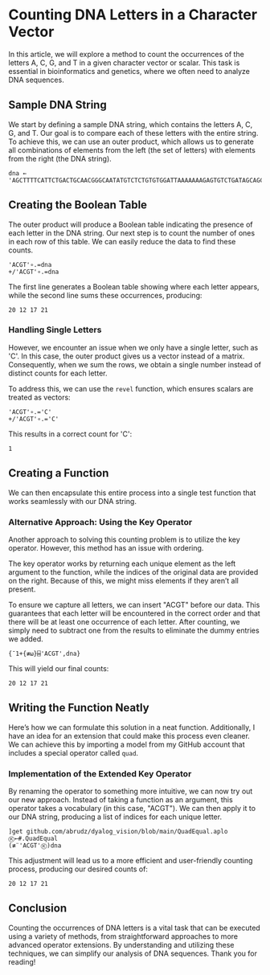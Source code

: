 # Counting DNA Letters in a Character Vector

In this article, we will explore a method to count the occurrences of the letters A, C, G, and T in a given character vector or scalar. This task is essential in bioinformatics and genetics, where we often need to analyze DNA sequences.

## Sample DNA String

We start by defining a sample DNA string, which contains the letters A, C, G, and T. Our goal is to compare each of these letters with the entire string. To achieve this, we can use an outer product, which allows us to generate all combinations of elements from the left (the set of letters) with elements from the right (the DNA string).

```apl
dna ← 'AGCTTTTCATTCTGACTGCAACGGGCAATATGTCTCTGTGTGGATTAAAAAAAGAGTGTCTGATAGCAGC'
```

## Creating the Boolean Table

The outer product will produce a Boolean table indicating the presence of each letter in the DNA string. Our next step is to count the number of ones in each row of this table. We can easily reduce the data to find these counts.

```apl
'ACGT'∘.=dna
+/'ACGT'∘.=dna
```

The first line generates a Boolean table showing where each letter appears, while the second line sums these occurrences, producing:

```apl
20 12 17 21
```

### Handling Single Letters

However, we encounter an issue when we only have a single letter, such as 'C'. In this case, the outer product gives us a vector instead of a matrix. Consequently, when we sum the rows, we obtain a single number instead of distinct counts for each letter. 

To address this, we can use the `revel` function, which ensures scalars are treated as vectors:

```apl
'ACGT'∘.='C'
+/'ACGT'∘.='C'
```

This results in a correct count for 'C':

```apl
1
```

## Creating a Function

We can then encapsulate this entire process into a single test function that works seamlessly with our DNA string.

### Alternative Approach: Using the Key Operator

Another approach to solving this counting problem is to utilize the key operator. However, this method has an issue with ordering.

The key operator works by returning each unique element as the left argument to the function, while the indices of the original data are provided on the right. Because of this, we might miss elements if they aren’t all present.

To ensure we capture all letters, we can insert "ACGT" before our data. This guarantees that each letter will be encountered in the correct order and that there will be at least one occurrence of each letter. After counting, we simply need to subtract one from the results to eliminate the dummy entries we added.

```apl
{¯1+{≢⍵}⌸'ACGT',dna}
```

This will yield our final counts:

```apl
20 12 17 21
```

## Writing the Function Neatly

Here’s how we can formulate this solution in a neat function. Additionally, I have an idea for an extension that could make this process even cleaner. We can achieve this by importing a model from my GitHub account that includes a special operator called `quad`.

### Implementation of the Extended Key Operator

By renaming the operator to something more intuitive, we can now try out our new approach. Instead of taking a function as an argument, this operator takes a vocabulary (in this case, "ACGT"). We can then apply it to our DNA string, producing a list of indices for each unique letter.

```apl
]get github.com/abrudz/dyalog_vision/blob/main/QuadEqual.aplo
Ⓚ←#.QuadEqual
(≢¨'ACGT'Ⓚ)dna
```

This adjustment will lead us to a more efficient and user-friendly counting process, producing our desired counts of:

```apl
20 12 17 21
```

## Conclusion

Counting the occurrences of DNA letters is a vital task that can be executed using a variety of methods, from straightforward approaches to more advanced operator extensions. By understanding and utilizing these techniques, we can simplify our analysis of DNA sequences. Thank you for reading!